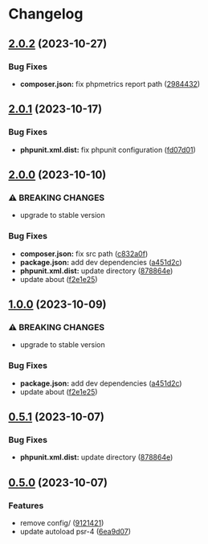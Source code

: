# Changelog

## [2.0.2](https://github.com/SandroMiguel/php-sceleto/compare/v2.0.1...v2.0.2) (2023-10-27)


### Bug Fixes

* **composer.json:** fix phpmetrics report path ([2984432](https://github.com/SandroMiguel/php-sceleto/commit/298443256460686142d4d9f765c0ad5111e5a137))

## [2.0.1](https://github.com/SandroMiguel/php-sceleto/compare/v2.0.0...v2.0.1) (2023-10-17)


### Bug Fixes

* **phpunit.xml.dist:** fix phpunit configuration ([fd07d01](https://github.com/SandroMiguel/php-sceleto/commit/fd07d0118fccac09d94f88c414af056d505faada))

## [2.0.0](https://github.com/SandroMiguel/php-sceleto/compare/v1.0.0...v2.0.0) (2023-10-10)


### ⚠ BREAKING CHANGES

* upgrade to stable version

### Bug Fixes

* **composer.json:** fix src path ([c832a0f](https://github.com/SandroMiguel/php-sceleto/commit/c832a0f6dd48d1e095dd2d40895f010cbf41b112))
* **package.json:** add dev dependencies ([a451d2c](https://github.com/SandroMiguel/php-sceleto/commit/a451d2ccc444c3eedfa1a619ffd0608e1bfada19))
* **phpunit.xml.dist:** update directory ([878864e](https://github.com/SandroMiguel/php-sceleto/commit/878864e63557e6515e8201dcd9f3fccec83fc97d))
* update about ([f2e1e25](https://github.com/SandroMiguel/php-sceleto/commit/f2e1e2584f0b3942dd5651049935a9940fc2e6b5))

## [1.0.0](https://github.com/SandroMiguel/php-sceleto/compare/v0.5.1...v1.0.0) (2023-10-09)


### ⚠ BREAKING CHANGES

* upgrade to stable version

### Bug Fixes

* **package.json:** add dev dependencies ([a451d2c](https://github.com/SandroMiguel/php-sceleto/commit/a451d2ccc444c3eedfa1a619ffd0608e1bfada19))
* update about ([f2e1e25](https://github.com/SandroMiguel/php-sceleto/commit/f2e1e2584f0b3942dd5651049935a9940fc2e6b5))

## [0.5.1](https://github.com/SandroMiguel/php-sceleto/compare/v0.5.0...v0.5.1) (2023-10-07)


### Bug Fixes

* **phpunit.xml.dist:** update directory ([878864e](https://github.com/SandroMiguel/php-sceleto/commit/878864e63557e6515e8201dcd9f3fccec83fc97d))

## [0.5.0](https://github.com/SandroMiguel/php-sceleto/compare/0.4.2...v0.5.0) (2023-10-07)


### Features

* remove config/ ([9121421](https://github.com/SandroMiguel/php-sceleto/commit/912142155b731f80d29c82d6c6aec179a98125f2))
* update autoload psr-4 ([6ea9d07](https://github.com/SandroMiguel/php-sceleto/commit/6ea9d078e979eaf5103e1f16c3dda473dafbd159))
